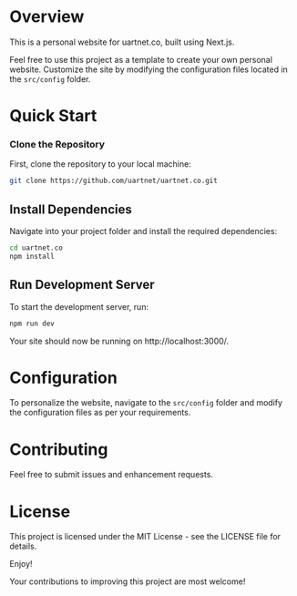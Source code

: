 # Overview
This is a personal website for uartnet.co, built using Next.js.

Feel free to use this project as a template to create your own personal website. Customize the site by modifying the configuration files located in the `src/config` folder.

# Quick Start

### Clone the Repository
First, clone the repository to your local machine:

```sh
git clone https://github.com/uartnet/uartnet.co.git
```

## Install Dependencies
Navigate into your project folder and install the required dependencies:

```sh
cd uartnet.co
npm install
````

## Run Development Server
To start the development server, run:

```sh
npm run dev
````

Your site should now be running on http://localhost:3000/.

# Configuration
To personalize the website, navigate to the `src/config` folder and modify the configuration files as per your requirements.

# Contributing
Feel free to submit issues and enhancement requests.

# License
This project is licensed under the MIT License - see the LICENSE file for details.

Enjoy!

Your contributions to improving this project are most welcome!
